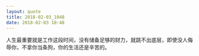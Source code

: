 ```yaml
---
layout: quote
title: 2018-02-03_1048
date: 2018-02-03 10:48
---
```


人生最重要就是工作这段时间，没有储备足够的财力，就跳不出底层，即使没人侮辱你，不拿你当条狗，你的生活还是辛苦的。
